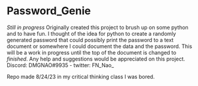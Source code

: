 # Password_Genie
*Still in progress*
Originally created this project to brush up on some python and to have fun. I thought of the idea for python to create a randomly generated password that could possibly print the password 
to a text document or somewhere I could document the data and the password. This will be a work in progress until the top of the document is changed to *finished*. Any help and suggestions 
would be appreciated on this project. Discord: DMGNAO#9935 - twitter: FN_Nao_

Repo made 8/24/23 in my critical thinking class
I was bored.
